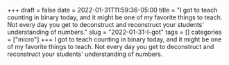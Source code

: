 +++draft = falsedate = 2022-01-31T11:59:36-05:00title = "I got to teach counting in binary today, and it might be one of my favorite things to teach. Not every day you get to deconstruct and reconstruct your students' understanding of numbers."slug = "2022-01-31-I-got"tags = []categories = ["micro"]+++I got to teach counting in binary today, and it might be one of my favorite things to teach. Not every day you get to deconstruct and reconstruct your students' understanding of numbers.